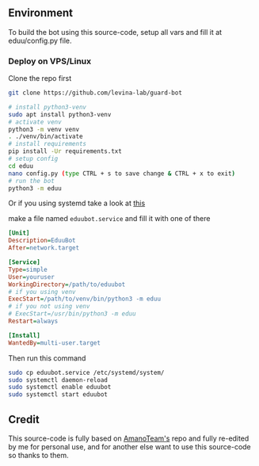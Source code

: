 ## Environment

To build the bot using this source-code, setup all vars and fill it at eduu/config.py file.

### Deploy on VPS/Linux

Clone the repo first
```bash
git clone https://github.com/levina-lab/guard-bot
```

```bash
# install python3-venv
sudo apt install python3-venv
# activate venv
python3 -m venv venv
. ./venv/bin/activate
# install requirements
pip install -Ur requirements.txt
# setup config
cd eduu
nano config.py (type CTRL + s to save change & CTRL + x to exit)
# run the bot
python3 -m eduu
```

Or if you using systemd take a look at [this](https://gist.github.com/Zxce3/584309dade0a72e4eb8423f6fc44e594)

make a file named `eduubot.service` and fill it with one of there

```ini
[Unit]
Description=EduuBot
After=network.target

[Service]
Type=simple
User=youruser
WorkingDirectory=/path/to/eduubot
# if you using venv
ExecStart=/path/to/venv/bin/python3 -m eduu
# if you not using venv
# ExecStart=/usr/bin/python3 -m eduu
Restart=always

[Install]
WantedBy=multi-user.target
```

Then run this command

```bash
sudo cp eduubot.service /etc/systemd/system/
sudo systemctl daemon-reload
sudo systemctl enable eduubot
sudo systemctl start eduubot
```

## Credit

This source-code is fully based on [AmanoTeam's](https://github.com/AmanoTeam/EduuRobot) repo and fully re-edited by me for personal use, and for another else want to use this source-code so thanks to them.
